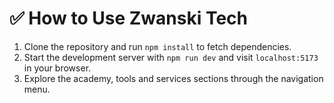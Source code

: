 # ✅ How to Use Zwanski Tech

1. Clone the repository and run `npm install` to fetch dependencies.
2. Start the development server with `npm run dev` and visit `localhost:5173` in your browser.
3. Explore the academy, tools and services sections through the navigation menu.
